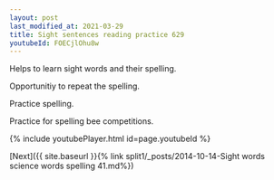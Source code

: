 ```yaml
---
layout: post
last_modified_at: 2021-03-29
title: Sight sentences reading practice 629
youtubeId: FOECjlOhu8w
---
```

 
 
Helps to learn sight words and their spelling.

Opportunitiy to repeat the spelling. 

Practice spelling. 
 
Practice for spelling bee competitions. 
 
{% include youtubePlayer.html id=page.youtubeId %}
 
 

[Next]({{ site.baseurl }}{% link  split1/_posts/2014-10-14-Sight words science words spelling 41.md%})
 
